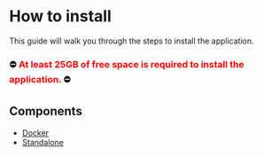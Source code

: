 # How to install

This guide will walk you through the steps to install the application.

### ⛔ <span style="color:RED">At least 25GB of free space is required to install the application.</span> ⛔

## Components

- [Docker](./docker.md)
- [Standalone](./standalone.md)
